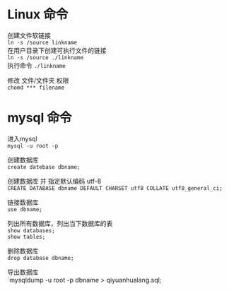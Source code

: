 # Linux 命令
创建文件软链接   
`ln -s /source linkname`   
在用户目录下创建可执行文件的链接   
`ln -s /source ./linkname`   
执行命令 `./linkname`   

修改 文件/文件夹 权限   
`chomd *** filename`   

# mysql 命令
进入mysql   
`mysql -u root -p`   

创建数据库   
`create datebase dbname;`   

创建数据库 并 指定默认编码 utf-8   
`CREATE DATABASE dbname DEFAULT CHARSET utf8 COLLATE utf8_general_ci;`   

链接数据库   
`use dbname;`

列出所有数据库，列出当下数据库的表   
`show databases;`   
`show tables;`   

删除数据库   
`drop database dbname;`   

导出数据库   
`mysqldump -u root -p dbname > qiyuanhualang.sql;    
